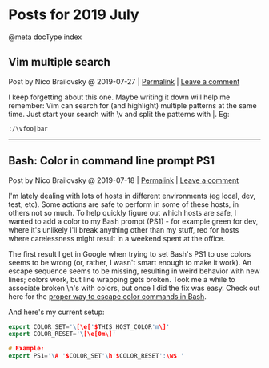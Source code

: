 # Posts for 2019 July

@meta docType index

## Vim multiple search

Post by Nico Brailovsky @ 2019-07-27 | [Permalink](md_blog/2019/0727_Vimmultiplesearch.md)  | [Leave a comment](https://github.com/nicolasbrailo/nicolasbrailo.github.io/issues/new?title=Comment@md_blog/2019/0727_Vimmultiplesearch.md&body=I%20have%20a%20comment!)

I keep forgetting about this one. Maybe writing it down will help me remember: Vim can search for (and highlight) multiple patterns at the same time. Just start your search with \v and split the patterns with |. Eg:

```
:/\vfoo|bar
```





---

## Bash: Color in command line prompt PS1

Post by Nico Brailovsky @ 2019-07-18 | [Permalink](md_blog/2019/0718_BashColorincommandlinepromptPS1.md)  | [Leave a comment](https://github.com/nicolasbrailo/nicolasbrailo.github.io/issues/new?title=Comment@md_blog/2019/0718_BashColorincommandlinepromptPS1.md&body=I%20have%20a%20comment!)

I'm lately dealing with lots of hosts in different environments (eg local, dev, test, etc). Some actions are safe to perform in some of these hosts, in others not so much. To help quickly figure out which hosts are safe, I wanted to add a color to my Bash prompt (PS1) - for example green for dev, where it's unlikely I'll break anything other than my stuff, red for hosts where carelessness might result in a weekend spent at the office.

The first result I get in Google when trying to set Bash's PS1 to use colors seems to be wrong (or, rather, I wasn't smart enough to make it work). An escape sequence seems to be missing, resulting in weird behavior with new lines; colors work, but line wrapping gets broken. Took me a while to associate broken \n's with colors, but once I did the fix was easy. Check out here for the [proper way to escape color commands in Bash](https://stackoverflow.com/questions/342093/ps1-line-wrapping-with-colours-problem).

And here's my current setup:

```c++
export COLOR_SET='\[\e['$THIS_HOST_COLOR'm\]'
export COLOR_RESET='\[\e[0m\]'

# Example:
export PS1='\A '$COLOR_SET'\h'$COLOR_RESET':\w$ '
```



